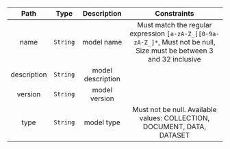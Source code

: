 | Path | Type | Description | Constraints |  
| :--: | :--: | :---------: | :---------: |  
| name | `String` | model name | Must match the regular expression `[a-zA-Z_][0-9a-zA-Z_]*`, Must not be null, Size must be between 3 and 32 inclusive |  
| description | `String` | model description |  |  
| version | `String` | model version |  |  
| type | `String` | model type | Must not be null. Available values: COLLECTION, DOCUMENT, DATA, DATASET |  

